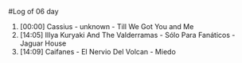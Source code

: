 #Log of 06 day

1. [00:00] Cassius - unknown - Till We Got You and Me
1. [14:05] Illya Kuryaki And The Valderramas - Sólo Para Fanáticos - Jaguar House
1. [14:09] Caifanes - El Nervio Del Volcan - Miedo
